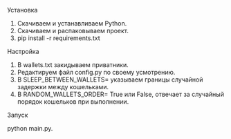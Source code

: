 Установка

1. Скачиваем и устанавливаем Python.
2. Скачиваем и распаковываем проект.
3. pip install -r requirements.txt

   
Настройка

1. В wallets.txt закидываем приватники.
2. Редактируем файл config.py по своему усмотрению.
3. В SLEEP_BETWEEN_WALLETS= указываем границы случайной задержки между кошельками.
4. В RANDOM_WALLETS_ORDER= True или False, отвечает за случайный порядок кошельков при выполнении.

   
Запуск

python main.py.
